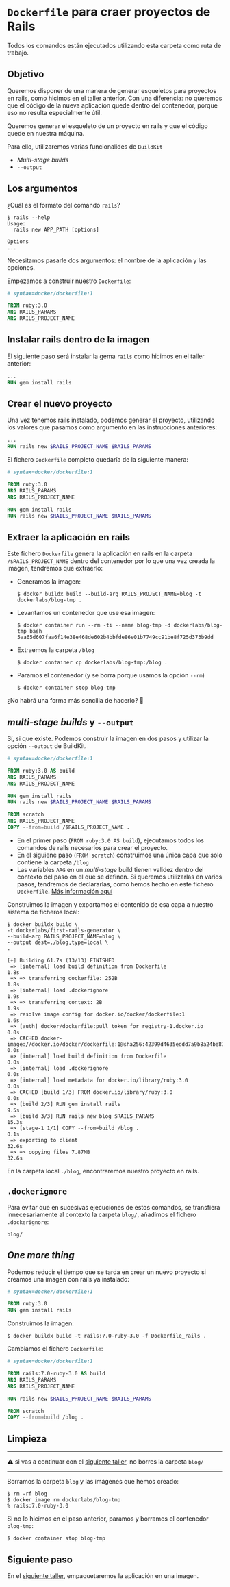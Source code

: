# `Dockerfile` para craer proyectos de Rails

Todos los comandos están ejecutados utilizando esta carpeta como ruta de trabajo.

## Objetivo

Queremos disponer de una manera de generar esqueletos para proyectos en rails, como hicimos
en el taller anterior. Con una diferencia: no queremos que el código de la nueva aplicación
quede dentro del contenedor, porque eso no resulta especialmente útil.

Queremos generar el esqueleto de un proyecto en rails y que el código quede en nuestra máquina.

Para ello, utilizaremos varias funcionalides de `BuildKit`
* _Multi-stage builds_
* `--output`

## Los argumentos

¿Cuál es el formato del comando `rails`?

```shell
$ rails --help
Usage:
  rails new APP_PATH [options]

Options
...
```

Necesitamos pasarle dos argumentos: el nombre de la aplicación y las opciones.

Empezamos a construir nuestro `Dockerfile`:

```Dockerfile
# syntax=docker/dockerfile:1

FROM ruby:3.0
ARG RAILS_PARAMS
ARG RAILS_PROJECT_NAME
```

## Instalar rails dentro de la imagen

El siguiente paso será instalar la gema `rails` como hicimos en el taller anterior:

```Dockerfile
...
RUN gem install rails
```

## Crear el nuevo proyecto

Una vez tenemos rails instalado, podemos generar el proyecto, utilizando los 
valores que pasamos como argumento en las instrucciones anteriores:

```Dockerfile
...
RUN rails new $RAILS_PROJECT_NAME $RAILS_PARAMS
```

El fichero `Dockerfile` completo quedaría de la siguiente manera:

```Dockerfile
# syntax=docker/dockerfile:1

FROM ruby:3.0
ARG RAILS_PARAMS
ARG RAILS_PROJECT_NAME

RUN gem install rails
RUN rails new $RAILS_PROJECT_NAME $RAILS_PARAMS
```

## Extraer la aplicación en rails

Este fichero `Dockerfile` genera la aplicación en rails en la carpeta `/$RAILS_PROJECT_NAME` dentro del contenedor
por lo que una vez creada la imagen, tendremos que extraerlo:

* Generamos la imagen:
  ```shell
  $ docker buildx build --build-arg RAILS_PROJECT_NAME=blog -t dockerlabs/blog-tmp .
  ```

* Levantamos un contenedor que use esa imagen:
  ```shell
  $ docker container run --rm -ti --name blog-tmp -d dockerlabs/blog-tmp bash
  5aa65d607faa6f14e38e468de602b4bbfde86e01b7749cc91be8f725d373b9dd
  ```
* Extraemos la carpeta `/blog`
  ```shell
  $ docker container cp dockerlabs/blog-tmp:/blog .
  ```
* Paramos el contenedor (y se borra porque usamos la opción `--rm`)
  ```shell
  $ docker container stop blog-tmp
  ```

¿No habrá una forma más sencilla de hacerlo? 🤔

## _multi-stage builds_ y `--output`

Sí, si que existe. Podemos construir la imagen en dos pasos y utilizar la opción `--output` de BuildKit.

```Dockerfile
# syntax=docker/dockerfile:1

FROM ruby:3.0 AS build
ARG RAILS_PARAMS
ARG RAILS_PROJECT_NAME

RUN gem install rails
RUN rails new $RAILS_PROJECT_NAME $RAILS_PARAMS

FROM scratch
ARG RAILS_PROJECT_NAME
COPY --from=build /$RAILS_PROJECT_NAME .
```

* En el primer paso (`FROM ruby:3.0 AS build`), ejecutamos todos los comandos de rails necesarios para crear el proyecto.
* En el siguiene paso (`FROM scratch`) construimos una única capa que solo contiene la carpeta `/blog`
* Las variables `ARG` en un _multi-stage_ build tienen validez dentro del contexto del paso en el que se definen. Si
  queremos utilizarlas en varios pasos, tendremos de declararlas, como hemos hecho en este fichero `Dockerfile`.
  [Más información aquí](https://docs.docker.com/engine/reference/builder/#understand-how-arg-and-from-interact)

Construimos la imagen y exportamos el contenido de esa capa a nuestro sistema de ficheros local:

```shell
$ docker buildx build \
-t dockerlabs/first-rails-generator \
--build-arg RAILS_PROJECT_NAME=blog \
--output dest=./blog,type=local \
.

[+] Building 61.7s (13/13) FINISHED                                                                                                                                                           
 => [internal] load build definition from Dockerfile                                                                              1.8s
 => => transferring dockerfile: 252B                                                                                              1.8s 
 => [internal] load .dockerignore                                                                                                 1.9s 
 => => transferring context: 2B                                                                                                   1.9s 
 => resolve image config for docker.io/docker/dockerfile:1                                                                        1.6s
 => [auth] docker/dockerfile:pull token for registry-1.docker.io                                                                  0.0s
 => CACHED docker-image://docker.io/docker/dockerfile:1@sha256:42399d4635eddd7a9b8a24be879d2f9a930d0ed040a61324cfdf59ef1357b3b2   0.0s
 => [internal] load build definition from Dockerfile                                                                              0.0s
 => [internal] load .dockerignore                                                                                                 0.0s 
 => [internal] load metadata for docker.io/library/ruby:3.0                                                                       0.0s 
 => CACHED [build 1/3] FROM docker.io/library/ruby:3.0                                                                            0.0s 
 => [build 2/3] RUN gem install rails                                                                                             9.5s 
 => [build 3/3] RUN rails new blog $RAILS_PARAMS                                                                                  15.3s
 => [stage-1 1/1] COPY --from=build /blog .                                                                                       0.1s
 => exporting to client                                                                                                           32.6s
 => => copying files 7.87MB                                                                                                       32.6s

```

En la carpeta local `./blog`, encontraremos nuestro proyecto en rails.

## `.dockerignore`

Para evitar que en sucesivas ejecuciones de estos comandos, se transfiera innecesariamente al contexto la carpeta `blog/`,
añadimos el fichero `.dockerignore`:

```text
blog/
```

## _One more thing_

Podemos reducir el tiempo que se tarda en crear un nuevo proyecto si creamos una imagen con rails ya instalado:

```Dockerfile
# syntax=docker/dockerfile:1

FROM ruby:3.0
RUN gem install rails
```

Construimos la imagen:

```shell
$ docker buildx build -t rails:7.0-ruby-3.0 -f Dockerfile_rails .
```

Cambiamos el fichero `Dockerfile`:

```Dockerfile
# syntax=docker/dockerfile:1

FROM rails:7.0-ruby-3.0 AS build
ARG RAILS_PARAMS
ARG RAILS_PROJECT_NAME

RUN rails new $RAILS_PROJECT_NAME $RAILS_PARAMS

FROM scratch
COPY --from=build /blog .
```

## Limpieza

---
⚠ si vas a continuar con el [siguiente taller](../dockerfile-for-our-rails-application/README_es.md), no borres
la carpeta `blog/`

---

Borramos la carpeta `blog` y las imágenes que hemos creado:
```shell
$ rm -rf blog
$ docker image rm dockerlabs/blog-tmp
% rails:7.0-ruby-3.0
```

Si no lo hicimos en el paso anterior, paramos y borramos el contenedor `blog-tmp`:
```shell
$ docker container stop blog-tmp
```

## Siguiente paso

En el [siguiente taller](../dockerfile-for-our-rails-application/README_es.md), empaquetaremos la aplicación
en una imagen.